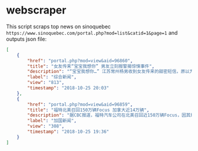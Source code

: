 # webscraper
This script scraps top news on sinoquebec `https://www.sinoquebec.com/portal.php?mod=list&catid=1&page=1` and outputs json file:

```json
[
    {
        "href": "portal.php?mod=view&aid=96860",
        "title": "女友传来“宝宝我想你” 男友立刻报警揭惊悚事件",
        "description": "“宝宝我想你…” 江苏常州杨男收到女友传来的甜密短信，原以为这是两人吵架之后合好的讯息，但他马上觉得不对劲而报警。警方追查后发现从事性交易的姜女已经死亡多日，陶男掐死她后弃尸，还试图用她的手机向杨男索 ...",
        "label": "综合新闻",
        "view": "813",
        "timestamp": "2018-10-25 20:03"
    },
    {
        "href": "portal.php?mod=view&aid=96859",
        "title": "福特北美召回150万辆Focus 加拿大近14万辆",
        "description": "据CBC报道，福特汽车公司在北美召回近150万辆Focus，因其燃油系统问题会导致发动机在没有警告的情况下失速。这些车辆主要在2012-2018年生产，其中1,282,596辆在美国，136,272辆在加拿大，另有44,521辆在墨西哥销售。 ...",
        "label": "加国新闻",
        "view": "308",
        "timestamp": "2018-10-25 19:36"
    }
]
```
